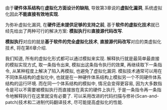 由于**硬件体系结构**在**虚拟化方面设计的缺陷**, 导致第3章说的**虚拟化漏洞**, 系统虚拟化因此**不能直接有效地实现**. 

为弥补虚拟化漏洞, 在**硬件还未提供足够的支持之前**, 基于**软件的虚拟化技术**就已经先给出了两种可行的解决方案: **模拟执行**和**直接源代码改写**.

**模拟执行**对应的就是**基于软件的完全虚拟化技术**, **直接源代码改写**对应的类虚拟化技术, 将在第6章介绍.

我们知道, 所有的虚拟化形式都可以通过模拟来实现. 解释执行就是最简单最直接的模拟实现方式, 取一条指令出来, 模拟出这条指令执行的效果, 再继续取下一条指令, 从某种程度上解决了陷入再模拟, 也避免了虚拟化漏洞. 模拟技术通常可以用在不同体系结构的虚拟化中, 也就是在一种硬件体系结构上模拟另一个不同硬件体系结构的运行环境. 而在同一个体系结构的模拟中, 情况会变得更容易, 因为大多数指令是可以不需要被模拟执行而直接放在真实的硬件上执行, 于是一条指令再一条指令地解释执行在这里就没有必要了. 可以采用改进的代码扫描与修补(Scan\-and\-patch)技术和二进制代码翻译技术, 尽可能提高虚拟化的性能.